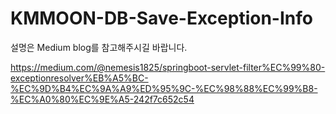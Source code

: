 # KMMOON-DB-Save-Exception-Info

설명은 Medium blog를 참고해주시길 바랍니다.

https://medium.com/@nemesis1825/springboot-servlet-filter%EC%99%80-exceptionresolver%EB%A5%BC-%EC%9D%B4%EC%9A%A9%ED%95%9C-%EC%98%88%EC%99%B8-%EC%A0%80%EC%9E%A5-242f7c652c54
